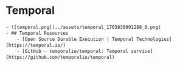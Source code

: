 # Temporal
	- ![temporal.png](../assets/temporal_1703830091288_0.png)
	- ## Temporal Resources
		- [Open Source Durable Execution | Temporal Technologies](https://temporal.io/)
		- [GitHub - temporalio/temporal: Temporal service](https://github.com/temporalio/temporal)